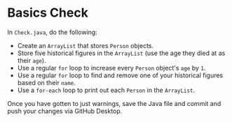 # Basics Check

In `Check.java`, do the following:
- Create an `ArrayList` that stores `Person` objects.
- Store five historical figures in the `ArrayList` (use the age they died at as their `age`).
- Use a regular `for` loop to increase every `Person` object's `age` by `1`.
- Use a regular `for` loop to find and remove one of your historical figures based on their `name`.
- Use a `for-each` loop to print out each `Person` in the `ArrayList`.

Once you have gotten to just warnings, save the Java file and commit and push your changes via GitHub Desktop.